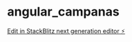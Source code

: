 # angular_campanas

[Edit in StackBlitz next generation editor ⚡️](https://stackblitz.com/~/github.com/Jair-Eddell/angular_campanas)